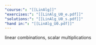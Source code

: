 ```yaml
---
"course:": "[[LinAlg]]"
"exercises:": "[[LinAlg_U0_e.pdf]]"
"solutions:": "[[LinAlg_U0_s.pdf]]"
"hand in:": "[[LinAlg_U0.pdf]]"
---
```



linear combinations, scalar multiplications